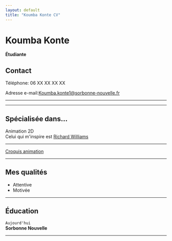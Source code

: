 ```yaml
---
layout: default
title: "Koumba Konte CV"
---
```

<link rel="stylesheet" href="/assets/css/style.css">

# Koumba Konte
**Étudiante**

## Contact

Téléphone: 06 XX XX XX XX

Adresse e-mail:[Koumba.konte1@sorbonne-nouvelle.fr](mailto:Koumba.konte1@sorbonne-nouvelle.fr)

---

<div class="main-container">



---

## Spécialisée dans...


Animation 2D  
Celui qui m'inspire est [Richard Williams](https://fr.wikipedia.org/wiki/Richard_Williams_animateur)


---

[Croquis animation](assets/css/img/animation.png)

---

## Mes qualités


- Attentive
- Motivée

---


## Éducation

`Aujourd'hui`  
**Sorbonne Nouvelle**

</div class="main-container">

---

